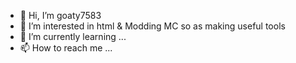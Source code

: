 - 👋 Hi, I’m goaty7583
- 👀 I’m interested in html & Modding MC so as making useful tools
- 🌱 I’m currently learning ...
- 📫 How to reach me ...

<!---
sa654/sa654 is a ✨ special ✨ repository because its `README.md` (this file) appears on your GitHub profile.
You can click the Preview link to take a look at your changes.
--->
